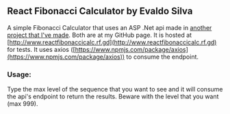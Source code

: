 ## React Fibonacci Calculator by Evaldo Silva

A simple Fibonacci Calculator that uses an ASP .Net api made in [another project that I've made](https://github.com/evaldosilva/restful-api-aspnet46-on-the-fly). Both are at my GitHub page. It is hosted at [http://www.reactfibonaccicalc.rf.gd](http://www.reactfibonaccicalc.rf.gd) for tests.
It uses axios ([https://www.npmjs.com/package/axios](https://www.npmjs.com/package/axios)) to consume the endpoint.

### Usage:

Type the max level of the sequence that you want to see and it will consume the api's endpoint to return the results. Beware with the level that you want (max 999).
